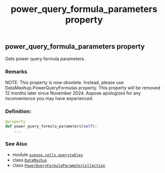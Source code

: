 ﻿---
title: power_query_formula_parameters property
second_title: Aspose.Cells for Python via .NET API References
description: 
type: docs
weight: 30
url: /aspose.cells.querytables/datamashup/power_query_formula_parameters/
is_root: false
---

## power_query_formula_parameters property


Gets power query formula parameters.

### Remarks 


NOTE: This property is now obsolete. Instead, 
please use DataMashup.PowerQueryFormulas property.
This property will be removed 12 months later since November 2024. 
Aspose apologizes for any inconvenience you may have experienced.
### Definition:
```python
@property
def power_query_formula_parameters(self):
    ...
```

### See Also
* module [`aspose.cells.querytables`](../../)
* class [`DataMashup`](/cells/python-net/aspose.cells.querytables/datamashup)
* class [`PowerQueryFormulaParameterCollection`](/cells/python-net/aspose.cells.querytables/powerqueryformulaparametercollection)
